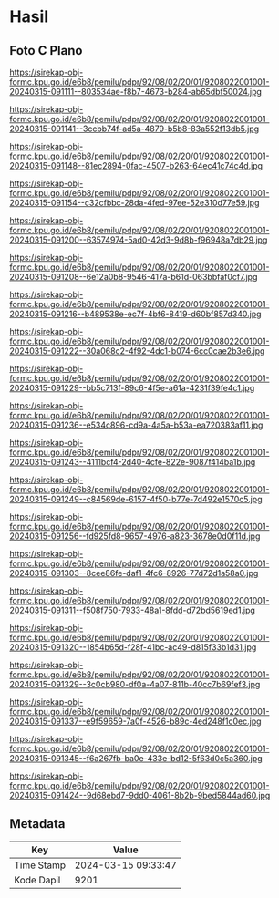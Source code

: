 # Hasil

## Foto C Plano

https://sirekap-obj-formc.kpu.go.id/e6b8/pemilu/pdpr/92/08/02/20/01/9208022001001-20240315-091111--803534ae-f8b7-4673-b284-ab65dbf50024.jpg

https://sirekap-obj-formc.kpu.go.id/e6b8/pemilu/pdpr/92/08/02/20/01/9208022001001-20240315-091141--3ccbb74f-ad5a-4879-b5b8-83a552f13db5.jpg

https://sirekap-obj-formc.kpu.go.id/e6b8/pemilu/pdpr/92/08/02/20/01/9208022001001-20240315-091148--81ec2894-0fac-4507-b263-64ec41c74c4d.jpg

https://sirekap-obj-formc.kpu.go.id/e6b8/pemilu/pdpr/92/08/02/20/01/9208022001001-20240315-091154--c32cfbbc-28da-4fed-97ee-52e310d77e59.jpg

https://sirekap-obj-formc.kpu.go.id/e6b8/pemilu/pdpr/92/08/02/20/01/9208022001001-20240315-091200--63574974-5ad0-42d3-9d8b-f96948a7db29.jpg

https://sirekap-obj-formc.kpu.go.id/e6b8/pemilu/pdpr/92/08/02/20/01/9208022001001-20240315-091208--6e12a0b8-9546-417a-b61d-063bbfaf0cf7.jpg

https://sirekap-obj-formc.kpu.go.id/e6b8/pemilu/pdpr/92/08/02/20/01/9208022001001-20240315-091216--b489538e-ec7f-4bf6-8419-d60bf857d340.jpg

https://sirekap-obj-formc.kpu.go.id/e6b8/pemilu/pdpr/92/08/02/20/01/9208022001001-20240315-091222--30a068c2-4f92-4dc1-b074-6cc0cae2b3e6.jpg

https://sirekap-obj-formc.kpu.go.id/e6b8/pemilu/pdpr/92/08/02/20/01/9208022001001-20240315-091229--bb5c713f-89c6-4f5e-a61a-4231f39fe4c1.jpg

https://sirekap-obj-formc.kpu.go.id/e6b8/pemilu/pdpr/92/08/02/20/01/9208022001001-20240315-091236--e534c896-cd9a-4a5a-b53a-ea720383af11.jpg

https://sirekap-obj-formc.kpu.go.id/e6b8/pemilu/pdpr/92/08/02/20/01/9208022001001-20240315-091243--4111bcf4-2d40-4cfe-822e-9087f414ba1b.jpg

https://sirekap-obj-formc.kpu.go.id/e6b8/pemilu/pdpr/92/08/02/20/01/9208022001001-20240315-091249--c84569de-6157-4f50-b77e-7d492e1570c5.jpg

https://sirekap-obj-formc.kpu.go.id/e6b8/pemilu/pdpr/92/08/02/20/01/9208022001001-20240315-091256--fd925fd8-9657-4976-a823-3678e0d0f11d.jpg

https://sirekap-obj-formc.kpu.go.id/e6b8/pemilu/pdpr/92/08/02/20/01/9208022001001-20240315-091303--8cee86fe-daf1-4fc6-8926-77d72d1a58a0.jpg

https://sirekap-obj-formc.kpu.go.id/e6b8/pemilu/pdpr/92/08/02/20/01/9208022001001-20240315-091311--f508f750-7933-48a1-8fdd-d72bd5619ed1.jpg

https://sirekap-obj-formc.kpu.go.id/e6b8/pemilu/pdpr/92/08/02/20/01/9208022001001-20240315-091320--1854b65d-f28f-41bc-ac49-d815f33b1d31.jpg

https://sirekap-obj-formc.kpu.go.id/e6b8/pemilu/pdpr/92/08/02/20/01/9208022001001-20240315-091329--3c0cb980-df0a-4a07-811b-40cc7b69fef3.jpg

https://sirekap-obj-formc.kpu.go.id/e6b8/pemilu/pdpr/92/08/02/20/01/9208022001001-20240315-091337--e9f59659-7a0f-4526-b89c-4ed248f1c0ec.jpg

https://sirekap-obj-formc.kpu.go.id/e6b8/pemilu/pdpr/92/08/02/20/01/9208022001001-20240315-091345--f6a267fb-ba0e-433e-bd12-5f63d0c5a360.jpg

https://sirekap-obj-formc.kpu.go.id/e6b8/pemilu/pdpr/92/08/02/20/01/9208022001001-20240315-091424--9d68ebd7-9dd0-4061-8b2b-9bed5844ad60.jpg


## Metadata

| Key        | Value               |
| ---------- | ------------------- |
| Time Stamp | 2024-03-15 09:33:47 |
| Kode Dapil | 9201                |



